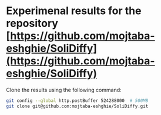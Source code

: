 # Experimenal results for the repository [https://github.com/mojtaba-eshghie/SoliDiffy](https://github.com/mojtaba-eshghie/SoliDiffy)

Clone the results using the following command:

```sh
git config --global http.postBuffer 524288000  # 500MB
git clone git@github.com:mojtaba-eshghie/SoliDiffy.git
```
